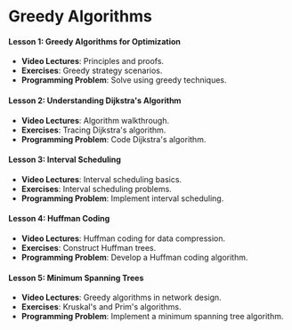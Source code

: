 # Greedy Algorithms

#### Lesson 1: Greedy Algorithms for Optimization
- **Video Lectures**: Principles and proofs.
- **Exercises**: Greedy strategy scenarios.
- **Programming Problem**: Solve using greedy techniques.

#### Lesson 2: Understanding Dijkstra's Algorithm
- **Video Lectures**: Algorithm walkthrough.
- **Exercises**: Tracing Dijkstra's algorithm.
- **Programming Problem**: Code Dijkstra's algorithm.

#### Lesson 3: Interval Scheduling
- **Video Lectures**: Interval scheduling basics.
- **Exercises**: Interval scheduling problems.
- **Programming Problem**: Implement interval scheduling.

#### Lesson 4: Huffman Coding
- **Video Lectures**: Huffman coding for data compression.
- **Exercises**: Construct Huffman trees.
- **Programming Problem**: Develop a Huffman coding algorithm.

#### Lesson 5: Minimum Spanning Trees
- **Video Lectures**: Greedy algorithms in network design.
- **Exercises**: Kruskal's and Prim's algorithms.
- **Programming Problem**: Implement a minimum spanning tree algorithm.

